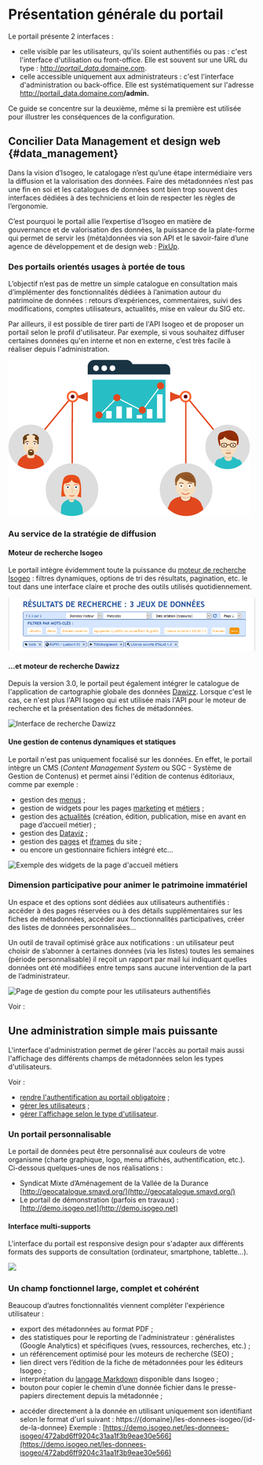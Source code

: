 # Présentation générale du portail

Le portail présente 2 interfaces :

* celle visible par les utilisateurs, qu'ils soient authentifiés ou pas : c'est l'interface d'utilisation ou  front-office. Elle est souvent sur une URL du type : [http://_portail\_data_.domaine.com](http://_portail_data_.domaine.com_._).
* celle accessible uniquement aux administrateurs : c'est l'interface d'administration ou back-office. Elle est systématiquement sur l'adresse [http://portail\_data.domaine.com](http://portail_data.domaine.com)**/admin.**

Ce guide se concentre sur la deuxième, même si la première est utilisée pour illustrer les conséquences de la configuration.

## Concilier Data Management et design web {#data_management}

Dans la vision d’Isogeo, le catalogage n’est qu’une étape intermédiaire vers la diffusion et la valorisation des données. Faire des métadonnées n’est pas une fin en soi et les catalogues de données sont bien trop souvent des interfaces dédiées à des techniciens et loin de respecter les règles de l’ergonomie.

C’est pourquoi le portail allie l’expertise d’Isogeo en matière de gouvernance et de valorisation des données, la puissance de la plate-forme qui permet de servir les \(méta\)données via son API et le savoir-faire d’une agence de développement et de design web : [PixUp](http://www.pixup.com).

### Des portails orientés usages à portée de tous

L’objectif n’est pas de mettre un simple catalogue en consultation mais d’implémenter des fonctionnalités dédiées à l’animation autour du patrimoine de données : retours d’expériences, commentaires, suivi des modifications, comptes utilisateurs, actualités, mise en valeur du SIG etc.

Par ailleurs, il est possible de tirer parti de l'API Isogeo et de proposer un portail selon le profil d'utilisateur. Par exemple, si vous souhaitez diffuser certaines données qu'en interne et non en externe, c’est très facile à réaliser depuis l'administration.

![&quot;Les données sont consommées et produites par différents types de personnes - L&apos;accès doit être simple pour tous&quot;](/assets/misc_data_people.png)

### Au service de la stratégie de diffusion

#### Moteur de recherche Isogeo

Le portail intègre évidemment toute la puissance du [moteur de recherche Isogeo](http://help.isogeo.com/fr/features/inventory/search.html) : filtres dynamiques, options de tri des résultats, pagination, etc. le tout dans une interface claire et proche des outils utilisés quotidiennement.

![&quot;Interface de recherche - Options de filtre et de tri&quot;](/assets/front_search_filters_catalog.png)

#### ...et moteur de recherche Dawizz

Depuis la version 3.0, le portail peut également intégrer le catalogue de l'application de cartographie globale des données [Dawizz](https://www.dawizz.fr/). Lorsque c'est le cas, ce n'est plus l'API Isogeo qui est utilisée mais l'API pour le moteur de recherche et la présentation des fiches de métadonnées.

![Interface de recherche Dawizz](/assets/front_search_filters_catalog_dawizz.png)

#### Une gestion de contenus dynamiques et statiques

Le portail n'est pas uniquement focalisé sur les données. En effet, le portail intègre un CMS \(_Content Management System_ ou SGC - Système de Gestion de Contenus\) et permet ainsi l'édition de contenus éditoriaux, comme par exemple :

* gestion des [menus](/menu/elements.md) ;
* gestion de widgets pour les pages [marketing](/homepage-marketing/widgets-marketing/titles.md) et [métiers](/homepage-jobs/titles.md) ;
* gestion des [actualités](/actualite/article.md) (création, édition, publication, mise en avant en page d’accueil métier) ;
* gestion des [Dataviz](/dataviz/dataviz.md) ;
* gestion des [pages](/pages-iframes/pages.md) et [iframes](/pages-iframes/iframes.md) du site ;
* ou encore un gestionnaire fichiers intégré etc...

![Exemple des widgets de la page d'accueil métiers](/assets/portal_homepage_job.png)

<!-- #### Dimension géographique et interface cartographique

La dimension géographique est au coeur de l’expertise Isogeo et des fonctionnalités spécifiques sont intégrées pour la valoriser facilement :

* visualisation des services web géographiques \(WMS, WMTS, WFS, Esri Map, Esri Tiled Map, Esri Feature\) liés aux métadonnées de données, directement dans la fiche ;
* recherche par nom de lieux \(via le service de géocodage Nominatim lié au projet OpenStreetMap\) ;
* un filtre par des emprises géographiques personnalisables par l’administrateur via un fichier GeoJSON ;
* une interface cartographique de recherche est également disponible permettant de filtrer les résultats par localisation de leur emprise \(centroïde\).

![&quot;Interface cartographique de recherche - Aperçu d&apos;une métadonnée&quot;](/assets/front_map_metadata_modale.png)

Voir :

* [paramétrer l'interface cartographique et la recherche géographique](/settings/search-map/searchmap.md) ;
* [définir des emprises géographiques de recherche personnalisées](/settings/search-map/searchbbox.md) ; -->

### Dimension participative pour animer le patrimoine immatériel

Un espace et des options sont dédiées aux utilisateurs authentifiés : accéder à des pages réservées ou à des détails supplémentaires sur les fiches de métadonnées, accéder aux fonctionnalités participatives, créer des listes de données personnalisées...

Un outil de travail optimisé grâce aux notifications : un utilisateur peut choisir de s’abonner à certaines données \(via les listes\) toutes les semaines \(période personnalisable\) il reçoit un rapport par mail lui indiquant quelles données ont été modifiées entre temps sans aucune intervention de la part de l’administrateur.

![Page de gestion du compte pour les utilisateurs authentifiés](/assets/front_my_account.png)

Voir :

<!-- * [modérer les commentaires](/messages-recus/comment.md) ;
* [consulter les données évaluées](/stats/evaluations.md) ;
* [paramétrer les emails](/settings/emails.md) ; -->

## Une administration simple mais puissante

L'interface d'administration permet de gérer l'accès au portail mais aussi l'affichage des différents champs de métadonnées selon les types d'utilisateurs.

Voir :

* [rendre l'authentification au portail obligatoire](/settings/general.md#authentication) ;
* [gérer les utilisateurs](/users/users.md) ;
* [gérer l'affichage selon le type d'utilisateur](/settings/display/user-display.md).

### Un portail personnalisable

Le portail de données peut être personnalisé aux couleurs de votre organisme (charte graphique, logo, menu affichés, authentification, etc.). Ci-dessous quelques-unes de nos réalisations :

* Syndicat Mixte d’Aménagement de la Vallée de la Durance [http://geocatalogue.smavd.org/](http://geocatalogue.smavd.org/)
* Le portail de démonstration \(parfois en travaux\) : [http://demo.isogeo.net](http://demo.isogeo.net)

#### Interface multi-supports

L'interface du portail est responsive design pour s'adapter aux différents formats des supports de consultation (ordinateur, smartphone, tablette...).

![](/assets/portal_mobile.jpg)

### Un champ fonctionnel large, complet et cohérént

Beaucoup d’autres fonctionnalités viennent compléter l'expérience utilisateur :

* export des métadonnées au format PDF ;
* des statistiques pour le reporting de l'administrateur : généralistes \(Google Analytics\) et spécifiques \(vues, ressources, recherches, etc.\) ;
* un référencement optimisé pour les moteurs de recherche \(SEO\) ;
* lien direct vers l’édition de la fiche de métadonnées pour les éditeurs Isogeo ;
* interprétation du [langage Markdown](http://help.isogeo.com/fr/features/documentation/syntax_markdown.html) disponible dans Isogeo ;
* bouton pour copier le chemin d’une donnée fichier dans le presse-papiers directement depuis la métadonnée ;
<!-- * générer un code d’intégration iFrame à partir de chaque fiche de métadonnées ; -->
* accéder directement à la donnée en utilisant uniquement son identifiant selon le format d'url suivant : https://{domaine}/les-donnees-isogeo/{id-de-la-donnee}
Exemple : [https://demo.isogeo.net/les-donnees-isogeo/472abd6ff9204c31aa1f3b9eae30e566](https://demo.isogeo.net/les-donnees-isogeo/472abd6ff9204c31aa1f3b9eae30e566)
